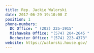 ```yaml
---
title: Rep. Jackie Walorski
date: 2017-06-29 19:10:00 Z
position: 1
phone-numbers:
  DC Office: " (202) 225-3915"
  Mishawaka Office: "(574) 204-2645 "
  Rochester Office: "(574) 223-4373"
website: https://walorski.house.gov/
---
```


